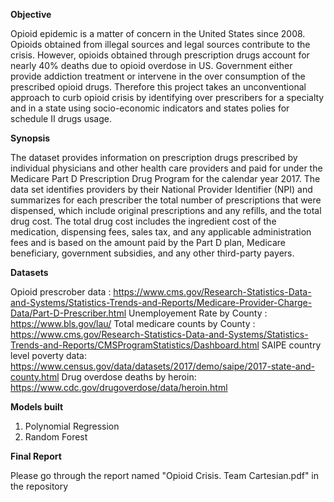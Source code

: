 **Objective**

Opioid epidemic is a matter of concern in the United States since 2008. Opioids obtained from illegal sources and legal sources contribute to the crisis. However, opioids obtained through prescription drugs account for nearly 40% deaths due to opioid overdose in US. Government either provide addiction treatment or intervene in the over consumption of the prescribed opioid drugs. Therefore this project takes an unconventional approach to curb opioid crisis by identifying over prescribers for a specialty and in a state using socio-economic indicators and states polies for schedule II drugs usage.


**Synopsis**

The dataset provides information on prescription drugs prescribed by individual physicians and other health care providers and paid for under the Medicare Part D Prescription Drug Program for the calendar year 2017. The data set identifies providers by their National Provider Identifier (NPI) and summarizes for each prescriber the total number of prescriptions that were dispensed, which include original prescriptions and any refills, and the total drug cost. The total drug cost includes the ingredient cost of the medication, dispensing fees, sales tax, and any applicable administration fees and is based on the amount paid by the Part D plan, Medicare beneficiary, government subsidies, and any other third-party payers.

**Datasets**

Opioid prescrober data : https://www.cms.gov/Research-Statistics-Data-and-Systems/Statistics-Trends-and-Reports/Medicare-Provider-Charge-Data/Part-D-Prescriber.html
Unemployement Rate by County : https://www.bls.gov/lau/
Total medicare counts by County : https://www.cms.gov/Research-Statistics-Data-and-Systems/Statistics-Trends-and-Reports/CMSProgramStatistics/Dashboard.html
SAIPE country level poverty data: https://www.census.gov/data/datasets/2017/demo/saipe/2017-state-and-county.html
Drug overdose deaths by heroin: https://www.cdc.gov/drugoverdose/data/heroin.html

**Models built**
1) Polynomial Regression
2) Random Forest

**Final Report**

Please go through the report named "Opioid Crisis. Team Cartesian.pdf" in the repository
